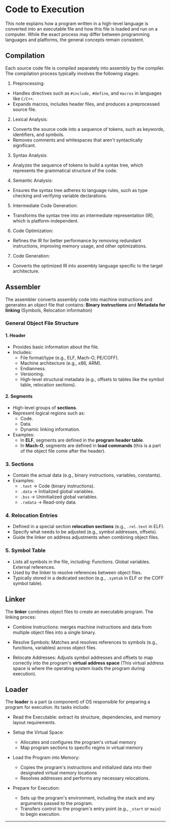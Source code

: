 # Code to Execution

This note explains how a program written in a high-level language is converted into an executable file and how this file is loaded and run on a computer. While the exact process may differ between programming languages and platforms, the general concepts remain consistent.

## Compilation

Each source code file is compiled separately into assembly by the compiler. The compilation process typically involves the following stages:

1. Preprocessing:
- Handles directives such as `#include,` `#define`, and `macros` in languages like `C/C++`.
- Expands macros, includes header files, and produces a preprocessed source file.

2. Lexical Analysis:
- Converts the source code into a sequence of tokens, such as keywords, identifiers, and symbols.
- Removes comments and whitespaces that aren't syntactically significant.

3. Syntax Analysis:
- Analyzes the sequence of tokens to build a syntax tree, which represents the grammatical structure of the code.

4. Semantic Analysis:
- Ensures the syntax tree adheres to language rules, such as type checking and verifying variable declarations.

5. Intermediate Code Generation:
- Transforms the syntax tree into an intermediate representation (IR), which is platform-independent.

6. Code Optimization:
- Refines the IR for better performance by removing redundant instructions, improving memory usage, and other optimizations.

7. Code Generation:
- Converts the optimized IR into assembly language specific to the target architecture.

## Assembler

The assembler converts assembly code into machine instructions and generates an object file that contains: **Binary instructions** and **Metadata for linking** (Symbols, Relocation information)

### General Object File Structure

#### 1. Header
- Provides basic information about the file.
- Includes:
  - File format/type (e.g., ELF, Mach-O, PE/COFF).
  - Machine architecture (e.g., x86, ARM).
  - Endianness.
  - Versioning.
  - High-level structural metadata (e.g., offsets to tables like the symbol table, relocation sections).

#### 2. Segments
- High-level groups of **sections**.
- Represent logical regions such as:
  - Code.
  - Data.
  - Dynamic linking information.
- Examples:
  - In **ELF**, segments are defined in the **program header table**.
  - In **Mach-O**, segments are defined in **load commands** (this is a part of the object file come after the header).

### 3. Sections
- Contain the actual data (e.g., binary instructions, variables, constants).
- Examples:
  - `.text` → Code (binary instructions).
  - `.data` → Initialized global variables.
  - `.bss` → Uninitialized global variables.
  - `.rodata` → Read-only data.

### 4. Relocation Entries
- Defined in a special section **relocation sections** (e.g., `.rel.text` in ELF).
- Specify what needs to be adjusted (e.g., symbol addresses, offsets).
- Guide the linker on address adjustments when combining object files.

### 5. Symbol Table
- Lists all symbols in the file, including: Functions. Global variables. External references.
- Used by the linker to resolve references between object files.
- Typically stored in a dedicated section (e.g., `.symtab` in ELF or the COFF symbol table).

## Linker

The **linker** combines object files to create an executable program. The linking proces:

- Combine Instructions: merges machine instructions and data from multiple object files into a single binary.

- Resolve Symbols: Matches and resolves references to symbols (e.g., functions, variables) across object files.

- Relocate Addresses: Adjusts symbol addresses and offsets to map correctly into the program's **virtual address space** (This virtual address space is where the operating system loads the program during execution).

## Loader

The **loader** is a part (a component) of OS responsible for preparing a program for execution. Its tasks include:

- Read the Executable: extract its structure, dependencies, and memory layout requirements.

- Setup the Virtual Space: 
    - Allocates and configures the program's virtual memory
    - Map program sections to specific regins in virtual memory

- Load the Program into Memory: 
    - Copies the program's instructions and initialized data into their designated virtual memory locations
    - Resolves addresses and performs any necessary relocations.

- Prepare for Execution:
   - Sets up the program's environment, including the stack and any arguments passed to the program.
   - Transfers control to the program's entry point (e.g., `_start` or `main`) to begin execution.


------------------------------------------------------------------------------------------------
